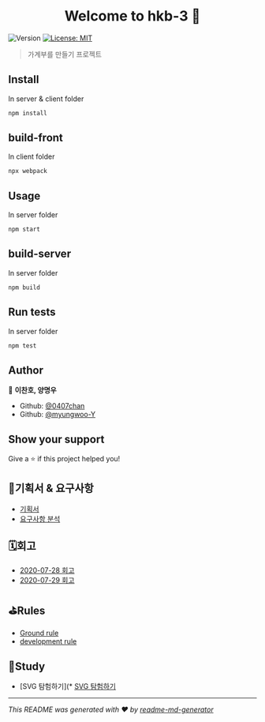 <h1 align="center">Welcome to hkb-3 👋</h1>
<p>
  <img alt="Version" src="https://img.shields.io/badge/version-1.0.0-blue.svg?cacheSeconds=2592000" />
  <a href="#" target="_blank">
    <img alt="License: MIT" src="https://img.shields.io/badge/License-MIT-yellow.svg" />
  </a>
</p>

> 가계부를 만들기 프로젝트 

## Install

In server & client folder
```sh
npm install
```

## build-front

In client folder
```sh
npx webpack
```

## Usage

In server folder
```sh
npm start
```

## build-server

In server folder
```sh
npm build
```

## Run tests

In server folder
```sh
npm test
```

## Author

👤 **이찬호, 양명우**

* Github: [@0407chan](https://github.com/0407chan)
* Github: [@myungwoo-Y](https://github.com/myungwoo-Y)


## Show your support

Give a ⭐️ if this project helped you!


## 👊기획서 & 요구사항
* [기획서](https://docs.google.com/presentation/d/17QLlxQxgFxyvvV6uh8_7sD3SeXIu5bN986nm94uycX8/edit#slide=id.g8a59a31ce3_0_20)
* [요구사항 분석](https://www.notion.so/3-af13bb4a37d2438bb6b6cb2b757887e9)

## 🗓회고
* [2020-07-28 회고](https://github.com/woowa-techcamp-2020/hkb-3/wiki/2020-07-28-2%EC%9D%BC%EC%B0%A8-%ED%9A%8C%EA%B3%A0)
* [2020-07-29 회고](https://github.com/woowa-techcamp-2020/hkb-3/wiki/2020-07-29-3%EC%9D%BC%EC%B0%A8-%ED%9A%8C%EA%B3%A0)



## ⛳️Rules
* [Ground rule](https://github.com/woowa-techcamp-2020/hkb-3/wiki/Ground-rule)
* [development rule](https://github.com/woowa-techcamp-2020/hkb-3/wiki/Development-rule)


## 📑Study

* [SVG 탐험하기](* [SVG 탐험하기](https://github.com/woowa-techcamp-2020/hkb-3/wiki/SVG-%ED%83%90%ED%97%98%ED%95%98%EA%B8%B0)





***
_This README was generated with ❤️ by [readme-md-generator](https://github.com/kefranabg/readme-md-generator)_
